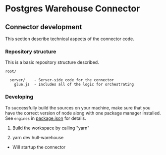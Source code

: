 # Postgres Warehouse Connector

## Connector development

This section describe technical aspects of the connector code.

### Repository structure

This is a basic repository structure described.
```text
root/

  server/    - Server-side code for the connector
    glue.js  - Includes all of the logic for orchestrating
```

### Developing

To successfully build the sources on your machine, make sure that you have the correct version of node along with one package manager installed. See `engines` in [package.json](/package.json) for details.


1. Build the workspace by calling "yarn"

2. yarn dev hull-warehouse
- Will startup the connector
